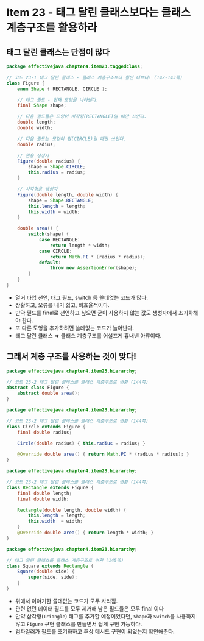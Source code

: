# Item 23 - 태그 달린 클래스보다는 클래스 계층구조를 활용하라

## 태그 달린 클래스는 단점이 많다

```java
package effectivejava.chapter4.item23.taggedclass;

// 코드 23-1 태그 달린 클래스 - 클래스 계층구조보다 훨씬 나쁘다! (142-143쪽)
class Figure {
    enum Shape { RECTANGLE, CIRCLE };

    // 태그 필드 - 현재 모양을 나타낸다.
    final Shape shape;

    // 다음 필드들은 모양이 사각형(RECTANGLE)일 때만 쓰인다.
    double length;
    double width;

    // 다음 필드는 모양이 원(CIRCLE)일 때만 쓰인다.
    double radius;

    // 원용 생성자
    Figure(double radius) {
        shape = Shape.CIRCLE;
        this.radius = radius;
    }

    // 사각형용 생성자
    Figure(double length, double width) {
        shape = Shape.RECTANGLE;
        this.length = length;
        this.width = width;
    }

    double area() {
        switch(shape) {
            case RECTANGLE:
                return length * width;
            case CIRCLE:
                return Math.PI * (radius * radius);
            default:
                throw new AssertionError(shape);
        }
    }
}
```

- 열거 타입 선언, 태그 필드, switch 등 쓸데없는 코드가 많다.
- 장황하고, 오류를 내기 쉽고, 비효율적이다.
- 만약 필드를 final로 선언하고 싶으면 굳이 사용하지 않는 값도 생성자에서 초기화해야 한다.
- 또 다른 도형을 추가하려면 쓸데없는 코드가 늘어난다.
- 태그 달린 클래스 ⇒ 클래스 계층구조를 어설프게 흉내낸 아류이다.

## 그래서 계층 구조를 사용하는 것이 맞다!

```java
package effectivejava.chapter4.item23.hierarchy;

// 코드 23-2 태그 달린 클래스를 클래스 계층구조로 변환 (144쪽)
abstract class Figure {
    abstract double area();
}
```

```java
package effectivejava.chapter4.item23.hierarchy;

// 코드 23-2 태그 달린 클래스를 클래스 계층구조로 변환 (144쪽)
class Circle extends Figure {
    final double radius;

    Circle(double radius) { this.radius = radius; }

    @Override double area() { return Math.PI * (radius * radius); }
}
```

```java
package effectivejava.chapter4.item23.hierarchy;

// 코드 23-2 태그 달린 클래스를 클래스 계층구조로 변환 (144쪽)
class Rectangle extends Figure {
    final double length;
    final double width;

    Rectangle(double length, double width) {
        this.length = length;
        this.width  = width;
    }
    @Override double area() { return length * width; }
}
```

```java
package effectivejava.chapter4.item23.hierarchy;

// 태그 달린 클래스를 클래스 계층구조로 변환 (145쪽)
class Square extends Rectangle {
    Square(double side) {
        super(side, side);
    }
}
```

- 위에서 이야기한 쓸데없는 코드가 모두 사라짐.
- 관련 없던 데이터 필드를 모두 제거해 남은 필드들은 모두 final 이다
- 만약 삼각형(`Triangle`) 태그를 추가할 예정이었다면, `Shape`과 `Switch`를 사용하지 않고 `Figure` 구현 클래스를 만들면서 쉽게 구현 가능하다.
- 컴파일러가 필드를 초기화하고 추상 메서드 구현이 되었는지 확인해준다.